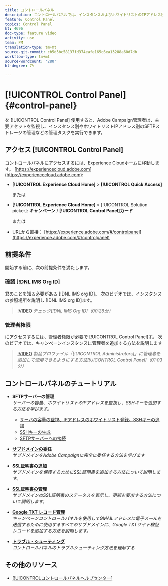 ```yaml
---
title: コントロールパネル
description: コントロールパネルでは、インスタンスおよびホワイトリストのIPアドレス別に、SFTPストレージを監視および管理できます。
feature: Control Panel
topics: Control Panel
kt: 4696
doc-type: feature video
activity: use
team: PM
translation-type: tm+mt
source-git-commit: cb5d5bc58137fd374eafe165c6ea13288a60d7db
workflow-type: tm+mt
source-wordcount: '280'
ht-degree: 7%

---
```



# [!UICONTROL Control Panel] {#control-panel}

を [!UICONTROL Control Panel] 使用すると、Adobe Campaign管理者は、主要アセットを監視し、インスタンス別やホワイトリストIPアドレス別のSFTPストレージの管理などの管理タスクを実行できます。

## アクセス [!UICONTROL Control Panel]

コントロールパネルにアクセスするには、Experience Cloudホームに移動します。 [https://experiencecloud.adobe.com](https://experiencecloud.adobe.com):

* **[!UICONTROL Experience Cloud Home]** > **[!UICONTROL Quick Access]**

   または
* **[!UICONTROL Experience Cloud Home]**  > [!UICONTROL Solution picker]: **キャンペーン** / **[!UICONTROL Control Panel]カード&#x200B;**

   または

* URLから直接： [https://experience.adobe.com/#/controlpanel](https://experience.adobe.com/#/controlpanel)

## 前提条件

開始する前に、次の前提条件を満たします。

### 確認 [!DNL IMS Org ID]

君のことを知る必要がある [!DNL IMS org ID]。 次のビデオでは、インスタンスの参照場所を説明し [!DNL IMS org ID]ます。

>[!VIDEO](https://video.tv.adobe.com/v/27183?quality=12)
*チェック[!DNL IMS Org ID]（00:26分）*

### 管理者権限

にアクセスするには、管理者権限が必要で [!UICONTROL Control Panel]す。
次のビデオでは、キャンペーンインスタンスに管理者を追加する方法を説明します

>[!VIDEO](https://video.tv.adobe.com/v/27147?quality=12)
*製品プロファイル「[!UICONTROL Administrators]」に管理者を追加して使用できるようにする方法[!UICONTROL Control Panel]（01:03分）*

## コントロールパネルのチュートリアル

* **SFTPサーバーの管理**
   <br>
   *サーバーの容量、ホワイトリストのIPアドレスを監視し、SSHキーを追加する方法を学びます。*

   * [サーバの容量の監視、IPアドレスのホワイトリスト登録、SSHキーの追加](/help/administrating/control-panel/monitoring-server-capacity-whitelisting-adding-ssh-key.md)
   * [SSHキーの生成](/help/administrating/control-panel/generate-ssh-key.md)
   * [SFTPサーバーへの接続](/help/administrating/control-panel/connect-to-sftp-server.md)
* **[サブドメインの委任](/help/administrating/control-panel/subdomain-delegation.md)**   <br>
   *サブドメインをAdobe Campaignに完全に委任する方法を学びます*
* **[SSL証明書の追加](/help/administrating/control-panel/adding-ssl-certificates.md)**   <br>
   *サブドメインを保護するためにSSL証明書を追加する方法について説明します。*
* **[SSL証明書の管理](/help/administrating/control-panel/managing-ssl-certificates.md)**   <br>
   *サブドメインのSSL証明書のステータスを表示し、更新を要求する方法について説明します。*
* **[Google TXT レコード管理](/help/administrating/control-panel/google-txt-record-management.md)**   <br>
   *キャンペーンコントロールパネルを使用してGMAILアドレスに電子メールを送信するために使用するすべてのサブドメインに、Google TXTサイト検証レコードを追加する方法を説明します。*

* **[トラブル・シューティング](/help/administrating/control-panel/trouble-shooting.md)**   <br>
   *コントロールパネルのトラブルシューティング方法を理解する*

## その他のリソース

* [[!UICONTROLコントロールパネルヘルプセンター]](https://docs.adobe.com/content/help/ja-JP/control-panel/using/control-panel-home.html)

